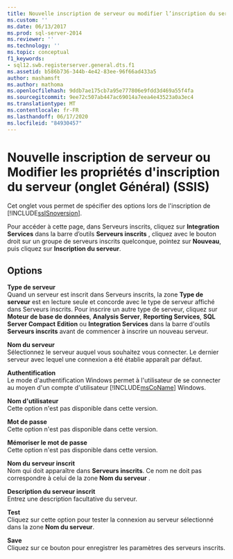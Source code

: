```yaml
---
title: Nouvelle inscription de serveur ou modifier l’inscription du serveur (onglet général) (SSIS) | Microsoft Docs
ms.custom: ''
ms.date: 06/13/2017
ms.prod: sql-server-2014
ms.reviewer: ''
ms.technology: ''
ms.topic: conceptual
f1_keywords:
- sql12.swb.registerserver.general.dts.f1
ms.assetid: b586b736-344b-4e42-83ee-96f66ad433a5
author: mashamsft
ms.author: mathoma
ms.openlocfilehash: 9ddb7ae175cb7a95e777806e9fdd3d469a55f4fa
ms.sourcegitcommit: 9ee72c507ab447ac69014a7eea4e43523a0a3ec4
ms.translationtype: MT
ms.contentlocale: fr-FR
ms.lasthandoff: 06/17/2020
ms.locfileid: "84930457"
---
```

# <a name="new-or-edit-server-registration-general-tab-ssis"></a>Nouvelle inscription de serveur ou Modifier les propriétés d'inscription du serveur (onglet Général) (SSIS)
  Cet onglet vous permet de spécifier des options lors de l'inscription de [!INCLUDE[ssISnoversion](../includes/ssisnoversion-md.md)].  
  
 Pour accéder à cette page, dans Serveurs inscrits, cliquez sur **Integration Services** dans la barre d’outils **Serveurs inscrits** , cliquez avec le bouton droit sur un groupe de serveurs inscrits quelconque, pointez sur **Nouveau**, puis cliquez sur **Inscription du serveur**.  
  
## <a name="options"></a>Options  
 **Type de serveur**  
 Quand un serveur est inscrit dans Serveurs inscrits, la zone **Type de serveur** est en lecture seule et concorde avec le type de serveur affiché dans Serveurs inscrits. Pour inscrire un autre type de serveur, cliquez sur **Moteur de base de données**, **Analysis Server**, **Reporting Services**, **SQL Server Compact** **Edition** ou **Integration Services** dans la barre d'outils **Serveurs inscrits** avant de commencer à inscrire un nouveau serveur.  
  
 **Nom du serveur**  
 Sélectionnez le serveur auquel vous souhaitez vous connecter. Le dernier serveur avec lequel une connexion a été établie apparaît par défaut.  
  
 **Authentification**  
 Le mode d'authentification Windows permet à l'utilisateur de se connecter au moyen d'un compte d'utilisateur [!INCLUDE[msCoName](../includes/msconame-md.md)] Windows.  
  
 **Nom d'utilisateur**  
 Cette option n'est pas disponible dans cette version.  
  
 **Mot de passe**  
 Cette option n'est pas disponible dans cette version.  
  
 **Mémoriser le mot de passe**  
 Cette option n'est pas disponible dans cette version.  
  
 **Nom du serveur inscrit**  
 Nom qui doit apparaître dans **Serveurs inscrits**. Ce nom ne doit pas correspondre à celui de la zone **Nom du serveur** .  
  
 **Description du serveur inscrit**  
 Entrez une description facultative du serveur.  
  
 **Test**  
 Cliquez sur cette option pour tester la connexion au serveur sélectionné dans la zone **Nom du serveur**.  
  
 **Save**  
 Cliquez sur ce bouton pour enregistrer les paramètres des serveurs inscrits.  
  
  
